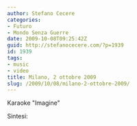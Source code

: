 ```yaml
---
author: Stefano Cecere
categories:
- Futuro
- Mondo Senza Guerre
date: 2009-10-08T09:25:42Z
guid: http://stefanocecere.com/?p=1939
id: 1939
tags:
- music
- video
title: Milano, 2 ottobre 2009
slug: /2009/10/08/milano-2-ottobre-2009/
---
```


Karaoke "Imagine"

Sintesi: